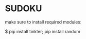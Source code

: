 # SUDOKU
make sure to install required modules:


                                             
  $ pip install tinkter; pip install random
